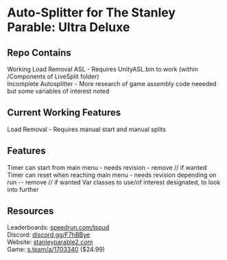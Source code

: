 # Auto-Splitter for The Stanley Parable: Ultra Deluxe

## Repo Contains

Working Load Removal ASL - Requires UnityASL.bin to work (within /Components of LiveSplit folder)  
Incomplete Autosplitter - More research of game assembly code neeeded but some variables of interest noted  

## Current Working Features

Load Removal - Requires manual start and manual splits

## Features

Timer can start from main menu - needs revision - remove // if wanted  
Timer can reset when reaching main menu - needs revision depending on run -- remove // if wanted 
Var classes to use/of interest designated, to look into further

## Resources

Leaderboards: [speedrun.com/tspud](https://www.speedrun.com/tspud)  
Discord: [discord.gg/F7hBBye](https://discord.gg/F7hBBye)  
Website: [stanleyparable2.com](https://stanleyparable2.com/)  
Game: [s.team/a/1703340](https://s.team/a/1703340/) ($24.99)  
